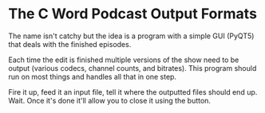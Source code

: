 # The C Word Podcast Output Formats

The name isn't catchy but the idea is a program with a simple GUI (PyQT5) that deals with the finished episodes.

Each time the edit is finished multiple versions of the show need to be output (various codecs, channel counts, and bitrates).
This program should run on most things and handles all that in one step. 

Fire it up, feed it an input file, tell it where the outputted files should end up. Wait.
Once it's done it'll allow you to close it using the button.
